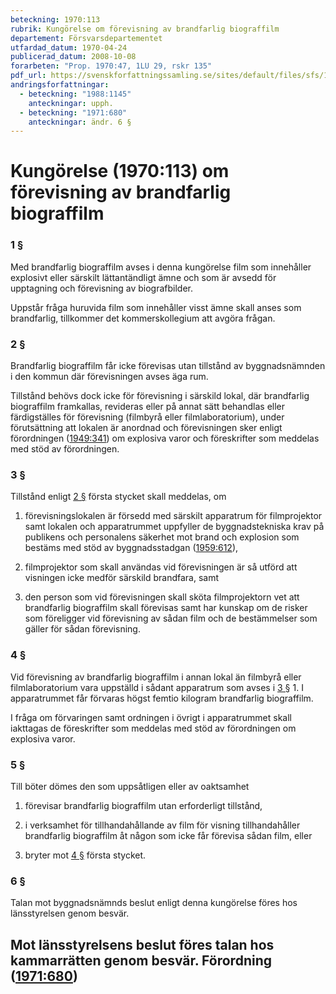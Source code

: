 ```yaml
---
beteckning: 1970:113
rubrik: Kungörelse om förevisning av brandfarlig biograffilm
departement: Försvarsdepartementet
utfardad_datum: 1970-04-24
publicerad_datum: 2008-10-08
forarbeten: "Prop. 1970:47, 1LU 29, rskr 135"
pdf_url: https://svenskforfattningssamling.se/sites/default/files/sfs/1970-04/SFS1970-113.pdf
andringsforfattningar:
  - beteckning: "1988:1145"
    anteckningar: upph.
  - beteckning: "1971:680"
    anteckningar: ändr. 6 §
---
```


# Kungörelse (1970:113) om förevisning av brandfarlig biograffilm

### 1 §

Med brandfarlig biograffilm avses i denna kungörelse film som innehåller explosivt eller särskilt lättantändligt ämne och som är avsedd för upptagning och förevisning av biografbilder.

Uppstår fråga huruvida film som innehåller visst ämne skall anses som brandfarlig, tillkommer det kommerskollegium att avgöra frågan.

### 2 §

Brandfarlig biograffilm får icke förevisas utan tillstånd av byggnadsnämnden i den kommun där förevisningen avses äga rum.

Tillstånd behövs dock icke för förevisning i särskild lokal, där brandfarlig biograffilm framkallas, revideras eller på annat sätt behandlas eller färdigställes för förevisning (filmbyrå eller filmlaboratorium), under förutsättning att lokalen är anordnad och förevisningen sker enligt förordningen ([1949:341](https://selex.se/eli/sfs/1949/341)) om explosiva varor och föreskrifter som meddelas med stöd av förordningen.

### 3 §

Tillstånd enligt [2 §](#2) första stycket skall meddelas, om

1. förevisningslokalen är försedd med särskilt apparatrum för filmprojektor samt lokalen och apparatrummet uppfyller de byggnadstekniska krav på publikens och personalens säkerhet mot brand och explosion som bestäms med stöd av byggnadsstadgan ([1959:612](https://selex.se/eli/sfs/1959/612)),

2. filmprojektor som skall användas vid förevisningen är så utförd att visningen icke medför särskild brandfara, samt

3. den person som vid förevisningen skall sköta filmprojektorn vet att brandfarlig biograffilm skall förevisas samt har kunskap om de risker som föreligger vid förevisning av sådan film och de bestämmelser som gäller för sådan förevisning.

### 4 §

Vid förevisning av brandfarlig biograffilm i annan lokal än filmbyrå eller filmlaboratorium vara uppställd i sådant apparatrum som avses i [3 §](#3) 1. I apparatrummet får förvaras högst femtio kilogram brandfarlig biograffilm.

I fråga om förvaringen samt ordningen i övrigt i apparatrummet skall iakttagas de föreskrifter som meddelas med stöd av förordningen om explosiva varor.

### 5 §

Till böter dömes den som uppsåtligen eller av oaktsamhet

1. förevisar brandfarlig biograffilm utan erforderligt tillstånd,

2. i verksamhet för tillhandahållande av film för visning tillhandahåller brandfarlig biograffilm åt någon som icke får förevisa sådan film, eller

3. bryter mot [4 §](#4) första stycket.

### 6 §

Talan mot byggnadsnämnds beslut enligt denna kungörelse föres hos länsstyrelsen genom besvär.

## Mot länsstyrelsens beslut föres talan hos kammarrätten genom besvär. Förordning ([1971:680](https://selex.se/eli/sfs/1971/680))